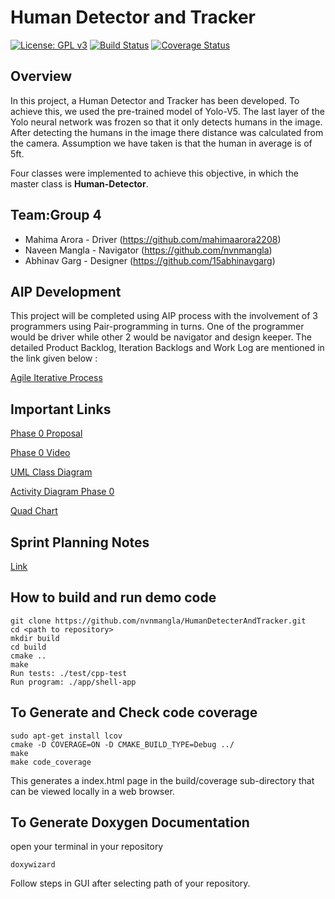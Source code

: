 # Human Detector and Tracker 
[![License: GPL v3](https://img.shields.io/badge/License-GPLv3-blue.svg)](https://www.gnu.org/licenses/gpl-3.0)
[![Build Status](https://github.com/mahimaarora2208/HumanDetecterAndTracker/actions/workflows/build_and_coveralls.yml/badge.svg)](https://github.com/mahimaarora2208/HumanDetecterAndTracker//actions/workflows/build_and_coveralls.yml)
[![Coverage Status](https://coveralls.io/repos/github/mahimaarora2208/HumanDetecterAndTracker/badge.svg?branch=main)](https://coveralls.io/github/mahimaarora2208/HumanDetecterAndTracker?branch=main)

## Overview
In this project, a Human Detector and Tracker has been developed. To achieve this, we
used the pre-trained model of Yolo-V5. The last layer of the Yolo neural network was frozen so that it only detects humans in the image. After detecting the humans in the image there distance was calculated from the camera. Assumption we have taken is that the human in average is of 5ft.

Four classes were implemented to achieve this objective, in which the master class is **Human-Detector**.

## Team:Group 4

 - Mahima Arora - Driver (https://github.com/mahimaarora2208)
 - Naveen Mangla - Navigator (https://github.com/nvnmangla)
 - Abhinav Garg - Designer (https://github.com/15abhinavgarg)


## AIP Development

This project will be completed using AIP process with the involvement of 3 programmers using Pair-programming in turns. One of the programmer would be driver while other 2 would be navigator and design keeper. The detailed Product Backlog, Iteration Backlogs and Work Log are mentioned in the link given below :

[Agile Iterative Process](https://docs.google.com/spreadsheets/d/1lvFBjKfvxlf-LXtopkBy3UAMlyQPi31W/edit?usp=sharing&ouid=106728747057946217321&rtpof=true&sd=true)

## Important Links

[Phase 0 Proposal](https://drive.google.com/file/d/10hK7GmJcISf981nXX9E4CqcFHO8nGW70/view?usp=sharing)


[Phase 0 Video](https://drive.google.com/file/d/1qjiJ8MVaANbqeYgCbcMmP3CATyp1pWou/view?usp=sharing)

[UML Class Diagram](https://drive.google.com/file/d/16ZB5cMJbd44Ys_4KVa8fdSBXSPN-JB1F/view?usp=sharing)

[Activity Diagram Phase 0](https://drive.google.com/file/d/1PFQ3R563C5RVZqSqUmu6HlybmQZDz23V/view?usp=sharing)

[Quad Chart](https://drive.google.com/file/d/1kqztJTiyrLfmTfumVQuHahukdQgT3-xU/view?usp=sharing)

## Sprint Planning Notes

[Link](https://docs.google.com/document/d/1r_AImnCmMG55agtjQzNZ3n2YdrxkfY6n6iax4RRetbs/edit?usp=sharing)


## How to build and run demo code
```
git clone https://github.com/nvnmangla/HumanDetecterAndTracker.git
cd <path to repository>
mkdir build
cd build
cmake ..
make
Run tests: ./test/cpp-test
Run program: ./app/shell-app
```


## To Generate and Check code coverage
```
sudo apt-get install lcov
cmake -D COVERAGE=ON -D CMAKE_BUILD_TYPE=Debug ../
make
make code_coverage
```
This generates a index.html page in the build/coverage sub-directory that can be viewed locally in a web browser.

## To Generate Doxygen Documentation
open your terminal in your repository
```
doxywizard
```
Follow steps in GUI after selecting path of your repository.

